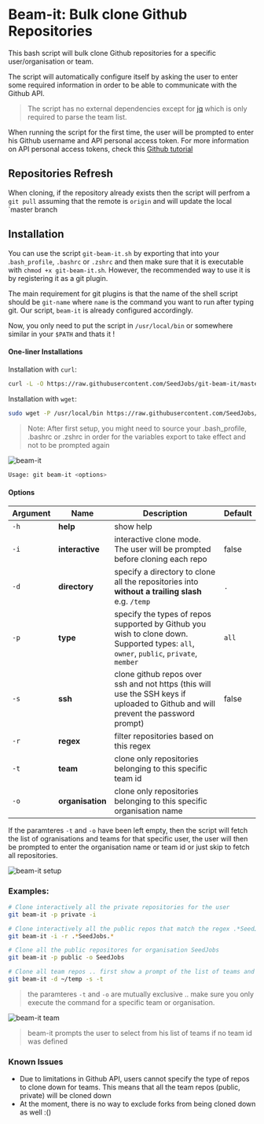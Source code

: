 # Beam-it: Bulk clone Github Repositories

This bash script will bulk clone Github repositories for a specific user/organisation or team.

The script will automatically configure itself by asking the user to enter some required information in order to be able to communicate with the Github API.

> The script has no external dependencies except for [jq](https://stedolan.github.io/jq/) which is only required to parse the team list.

When running the script for the first time, the user will be prompted to enter his Github username and API personal access token. For more information on API personal access tokens, check this [Github tutorial](https://help.github.com/articles/creating-a-personal-access-token-for-the-command-line/)

## Repositories Refresh

When cloning, if the repository already exists then the script will perfrom a `git pull` assuming that the remote is `origin` and will update the local `master branch

## Installation

You can use the script `git-beam-it.sh` by exporting that into your .`bash_profile`, `.bashrc` or `.zshrc` and then make sure that it is executable with `chmod +x git-beam-it.sh`. However, the recommended way to use it is by registering it as a git plugin.

The main requirement for git plugins is that the name of the shell script should be `git-name` where `name` is the command you want to run after typing git. Our script, `beam-it` is already configured accordingly.

Now, you only need to put the script in `/usr/local/bin` or somewhere similar in your `$PATH` and thats it !

#### One-liner Installations

Installation with `curl`:

```bash
curl -L -O https://raw.githubusercontent.com/SeedJobs/git-beam-it/master/git-beam-it && sudo mv git-beam-it /usr/local/bin/ && sudo chmod +x /usr/local/bin/git-beam-it
```

Installation with `wget`:

```bash
sudo wget -P /usr/local/bin https://raw.githubusercontent.com/SeedJobs/git-beam-it/master/git-beam-it && sudo chmod +x /usr/local/bin/git-beam-it
```

> Note: After first setup, you might need to source your .bash_profile, .bashrc or .zshrc in order for the variables export to take effect and not to be prompted again

![beam-it](https://camo.githubusercontent.com/cd17fa04b4f7840feecb85049c4f2341bfc388a39b2839aca3c118e5e3256986/68747470733a2f2f7332322e706f7374696d672e63632f6136717839627364742f6769742d6265616d2d69745f7075626c69632e676966)

```bash
Usage: git beam-it <options>
```

#### Options

| Argument                  | Name             | Description                                                                                                                           | Default |
|---------------------------|------------------|---------------------------------------------------------------------------------------------------------------------------------------|---------|
| `-h`                      | **help**         | show help                                                                                                                             |         |
| `-i`                      | **interactive**   | interactive clone mode. The user will be prompted before cloning each repo                                                            | false   |
| `-d`                      | **directory**    | specify a directory to clone all the repositories into **without a trailing slash** e.g. `/temp`                                      | `.`     |
| `-p`                      | **type**         | specify the types of repos supported by Github you wish to clone down. Supported types: `all`, `owner`, `public`, `private`, `member` | `all`   |
| `-s`                      | **ssh**          | clone github repos over ssh and not https (this will use the SSH keys if uploaded to Github and will prevent the password prompt)     | false   |
| `-r`                      | **regex**        | filter repositories based on this regex                                                                                               |         |
| `-t`            | **team**         | clone only repositories belonging to this specific team id                                                                            |         |
| `-o` | **organisation** | clone only repositories belonging to this specific organisation name

If the paramteres `-t` and `-o` have been left empty, then the script will fetch the list of ogranisations and teams for that specific user, the user will then be prompted to enter the organisation name or team id or just skip to fetch all repositories.

![beam-it setup](https://camo.githubusercontent.com/8cb9cf235524b08d9b3a45e6839a6ff19aa87c892931b38b3f31bdfa33cda848/68747470733a2f2f692e696d6775722e636f6d2f527476567034562e676966)

### Examples:

```bash
# Clone interactively all the private repositories for the user
git beam-it -p private -i

# Clone interactively all the public repos that match the regex .*SeedJobs.* (any repo that contain SeedJobs)
git beam-it -i -r .*SeedJobs.*

# Clone all the public repositores for organisation SeedJobs
git beam-it -p public -o SeedJobs

# Clone all team repos .. first show a prompt of the list of teams and do the clone over SSH into a temp directory at home
git beam-it -d ~/temp -s -t
```

> the paramteres `-t` and `-o` are mutually exclusive .. make sure you only execute the command for a specific team or organisation.

![beam-it team](https://camo.githubusercontent.com/70b8e1b0ed22b70c42e9a8b04f9fb3b0828ebf8ae84f53f28168147ed7f30de5/68747470733a2f2f7332322e706f7374696d672e63632f3865787965667736392f6769742d6265616d2d69745f7465616d2e676966)

> beam-it prompts the user to select from his list of teams if no team id was defined

### Known Issues

 - Due to limitations in Github API, users cannot specify the type of repos to clone down for teams. This means that all the team repos (public, private) will be cloned down
 - At the moment, there is no way to exclude forks from being cloned down as well :()

